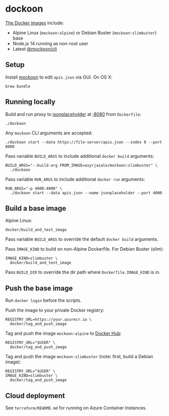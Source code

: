 # dockoon

[The Docker images](https://hub.docker.com/repository/docker/asyrjasalo/mockoon) include:

- Alpine Linux (`mockoon:alpine`) or Debian Buster (`mockoon:slimbuster`) base
- Node.js 14 running as non-root user
- Latest [@mockoon/cli](https://www.npmjs.com/package/@mockoon/cli)

## Setup

Install [mockoon](https://mockoon.com/) to edit `apis.json` via GUI. On OS X:

    brew bundle

## Running locally

Build and run proxy to [jsonplaceholder](https://jsonplaceholder.typicode.com/)
at [:8080](https://localhost:8080) from `Dockerfile`:

    ./dockoon

Any `mockoon` CLI arguments are accepted:

    ./dockoon start --data https://file-server/apis.json --index 0 --port 8080

Pass variable `BUILD_ARGS` to include additional `docker build` arguments:

    BUILD_ARGS="--build-arg FROM_IMAGE=asyrjasalo/mockoon:slimbuster" \
      ./dockoon

Pass variable `RUN_ARGS` to include additional `docker run` arguments:

    RUN_ARGS="-p 4000:4000" \
      ./dockoon start --data apis.json --name jsonplaceholder --port 4000

## Build a base image

Alpine Linux:

    docker/build_and_test_image

Pass variable `BUILD_ARGS` to override the default `docker build` arguments.

Pass `IMAGE_KIND` to build on non-Alpine Dockerfile. For Debian Buster (slim):

    IMAGE_KIND=slimbuster \
      docker/build_and_test_image

Pass `BUILD_DIR` to override the dir path where `Dockerfile.IMAGE_KIND` is in.

## Push the base image

Run `docker login` before the scripts.

Push the image to your private Docker registry:

    REGISTRY_URL=https://your.azurecr.io \
      docker/tag_and_push_image

Tag and push the image `mockoon:alpine` to [Docker Hub](https://hub.docker.com):

    REGISTRY_URL="$USER" \
      docker/tag_and_push_image

Tag and push the image `mockoon:slimbuster` (note: first, build a Debian image):

    REGISTRY_URL="$USER" \
    IMAGE_KIND=slimbuster \
      docker/tag_and_push_image

## Cloud deployment

See `terraform/README.md` for running on Azure Container Instances.

